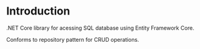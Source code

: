 # Introduction
.NET Core library for acessing SQL database using Entity Framework Core.

Conforms to repository pattern for CRUD operations.
